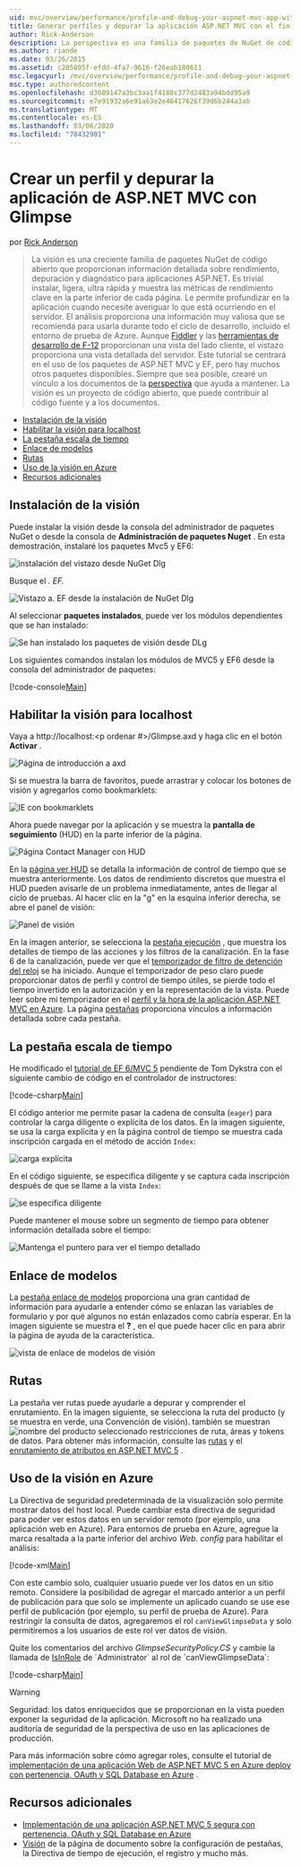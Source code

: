 ```yaml
---
uid: mvc/overview/performance/profile-and-debug-your-aspnet-mvc-app-with-glimpse
title: Generar perfiles y depurar la aplicación ASP.NET MVC con el fin de obtener | Microsoft Docs
author: Rick-Anderson
description: La perspectiva es una familia de paquetes de NuGet de código abierto que se encuentra en constante crecimiento y que proporciona información detallada sobre el rendimiento, la depuración y el diagnóstico de ASP.NET...
ms.author: riande
ms.date: 03/26/2015
ms.assetid: c205805f-efdd-4fa7-9616-f26eab180611
msc.legacyurl: /mvc/overview/performance/profile-and-debug-your-aspnet-mvc-app-with-glimpse
msc.type: authoredcontent
ms.openlocfilehash: d3689147a3bc3aa1f4180c377d2483a94bdd95a9
ms.sourcegitcommit: e7e91932a6e91a63e2e46417626f39d6b244a3ab
ms.translationtype: MT
ms.contentlocale: es-ES
ms.lasthandoff: 03/06/2020
ms.locfileid: "78432901"
---
```

# <a name="profile-and-debug-your-aspnet-mvc-app-with-glimpse"></a>Crear un perfil y depurar la aplicación de ASP.NET MVC con Glimpse

por [Rick Anderson](https://twitter.com/RickAndMSFT)

> La visión es una creciente familia de paquetes NuGet de código abierto que proporcionan información detallada sobre rendimiento, depuración y diagnóstico para aplicaciones ASP.NET. Es trivial instalar, ligera, ultra rápida y muestra las métricas de rendimiento clave en la parte inferior de cada página. Le permite profundizar en la aplicación cuando necesite averiguar lo que está ocurriendo en el servidor. El análisis proporciona una información muy valiosa que se recomienda para usarla durante todo el ciclo de desarrollo, incluido el entorno de prueba de Azure. Aunque [Fiddler](http://www.telerik.com/fiddler) y las [herramientas de desarrollo de F-12](https://msdn.microsoft.com/library/ie/gg589512(v=vs.85).aspx) proporcionan una vista del lado cliente, el vistazo proporciona una vista detallada del servidor. Este tutorial se centrará en el uso de los paquetes de ASP.NET MVC y EF, pero hay muchos otros paquetes disponibles. Siempre que sea posible, crearé un vínculo a los documentos de la [perspectiva](http://getglimpse.com/Docs/) que ayuda a mantener. La visión es un proyecto de código abierto, que puede contribuir al código fuente y a los documentos.

- [Instalación de la visión](#ig)
- [Habilitar la visión para localhost](#eg)
- [La pestaña escala de tiempo](#Time)
- [Enlace de modelos](#mb)
- [Rutas](#route)
- [Uso de la visión en Azure](#da)
- [Recursos adicionales](#addRes)

<a id="ig"></a>
## <a name="installing-glimpse"></a>Instalación de la visión

Puede instalar la visión desde la consola del administrador de paquetes NuGet o desde la consola de **Administración de paquetes Nuget** . En esta demostración, instalaré los paquetes Mvc5 y EF6:

![instalación del vistazo desde NuGet Dlg](profile-and-debug-your-aspnet-mvc-app-with-glimpse/_static/image1.png)

Busque el *. EF.*

![Vistazo a. EF desde la instalación de NuGet Dlg](profile-and-debug-your-aspnet-mvc-app-with-glimpse/_static/image2.png)

Al seleccionar **paquetes instalados**, puede ver los módulos dependientes que se han instalado:

![Se han instalado los paquetes de visión desde DLg](profile-and-debug-your-aspnet-mvc-app-with-glimpse/_static/image3.png)

Los siguientes comandos instalan los módulos de MVC5 y EF6 desde la consola del administrador de paquetes:

[!code-console[Main](profile-and-debug-your-aspnet-mvc-app-with-glimpse/samples/sample1.cmd)]

<a id="eg"></a>
## <a name="enable-glimpse-for-localhost"></a>Habilitar la visión para localhost

Vaya a http://localhost:&lt;p ordenar #&gt;/Glimpse.axd y haga clic en el botón <strong>Activar</strong> .

![Página de introducción a axd](profile-and-debug-your-aspnet-mvc-app-with-glimpse/_static/image4.png)

Si se muestra la barra de favoritos, puede arrastrar y colocar los botones de visión y agregarlos como bookmarklets:

![IE con bookmarklets](profile-and-debug-your-aspnet-mvc-app-with-glimpse/_static/image5.png)

Ahora puede navegar por la aplicación y se muestra la **pantalla de seguimiento** (HUD) en la parte inferior de la página.

![Página Contact Manager con HUD](profile-and-debug-your-aspnet-mvc-app-with-glimpse/_static/image6.png)

En la [página ver HUD](http://getglimpse.com/Docs/Heads-up-Display) se detalla la información de control de tiempo que se muestra anteriormente. Los datos de rendimiento discretos que muestra el HUD pueden avisarle de un problema inmediatamente, antes de llegar al ciclo de pruebas. Al hacer clic en la &quot;g&quot; en la esquina inferior derecha, se abre el panel de visión:

![Panel de visión](profile-and-debug-your-aspnet-mvc-app-with-glimpse/_static/image7.png)

En la imagen anterior, se selecciona la [pestaña ejecución](http://getglimpse.com/Docs/Execution-Tab) , que muestra los detalles de tiempo de las acciones y los filtros de la canalización. En la fase 6 de la canalización, puede ver que el [temporizador de filtro de detención del reloj](http://www.nuget.org/packages/StopWatch/) se ha iniciado. Aunque el temporizador de peso claro puede proporcionar datos de perfil y control de tiempo útiles, se pierde todo el tiempo invertido en la autorización y en la representación de la vista. Puede leer sobre mi temporizador en el [perfil y la hora de la aplicación ASP.NET MVC en Azure](https://blogs.msdn.com/b/webdev/archive/2014/07/29/profile-and-time-your-asp-net-mvc-app-all-the-way-to-azure.aspx). La página [pestañas](http://getglimpse.com/Docs/Tabs) proporciona vínculos a información detallada sobre cada pestaña.

<a id="Time"></a>
## <a name="the-timeline-tab"></a>La pestaña escala de tiempo

He modificado el [tutorial de EF 6/MVC 5](../getting-started/getting-started-with-ef-using-mvc/creating-an-entity-framework-data-model-for-an-asp-net-mvc-application.md) pendiente de Tom Dykstra con el siguiente cambio de código en el controlador de instructores:

[!code-csharp[Main](profile-and-debug-your-aspnet-mvc-app-with-glimpse/samples/sample2.cs?highlight=1,20-31)]

El código anterior me permite pasar la cadena de consulta (`eager`) para controlar la carga diligente o explícita de los datos. En la imagen siguiente, se usa la carga explícita y en la página control de tiempo se muestra cada inscripción cargada en el método de acción `Index`:

![carga explícita](profile-and-debug-your-aspnet-mvc-app-with-glimpse/_static/image8.png)

En el código siguiente, se especifica diligente y se captura cada inscripción después de que se llame a la vista `Index`:

![se especifica diligente](profile-and-debug-your-aspnet-mvc-app-with-glimpse/_static/image9.png)

Puede mantener el mouse sobre un segmento de tiempo para obtener información detallada sobre el tiempo:

![Mantenga el puntero para ver el tiempo detallado](profile-and-debug-your-aspnet-mvc-app-with-glimpse/_static/image10.png)

<a id="mb"></a>
## <a name="model-binding"></a>Enlace de modelos

La [pestaña enlace de modelos](http://getglimpse.com/Docs/Model-Binding-Tab) proporciona una gran cantidad de información para ayudarle a entender cómo se enlazan las variables de formulario y por qué algunos no están enlazados como cabría esperar. En la imagen siguiente se muestra el **?** , en el que puede hacer clic en para abrir la página de ayuda de la característica.

![vista de enlace de modelos de visión](profile-and-debug-your-aspnet-mvc-app-with-glimpse/_static/image11.png)

<a id="route"></a>
## <a name="routes"></a>Rutas

 La pestaña ver rutas puede ayudarle a depurar y comprender el enrutamiento. En la imagen siguiente, se selecciona la ruta del producto (y se muestra en verde, una Convención de visión). también se muestran ![nombre del producto seleccionado](profile-and-debug-your-aspnet-mvc-app-with-glimpse/_static/image12.png) restricciones de ruta, áreas y tokens de datos. Para obtener más información, consulte las [rutas](http://getglimpse.com/Docs/Routes-Tab) y el [enrutamiento de atributos en ASP.NET MVC 5](https://blogs.msdn.com/b/webdev/archive/2013/10/17/attribute-routing-in-asp-net-mvc-5.aspx) . 

<a id="da"></a>
## <a name="using-glimpse-on-azure"></a>Uso de la visión en Azure

La Directiva de seguridad predeterminada de la visualización solo permite mostrar datos del host local. Puede cambiar esta directiva de seguridad para poder ver estos datos en un servidor remoto (por ejemplo, una aplicación web en Azure). Para entornos de prueba en Azure, agregue la marca resaltada a la parte inferior del archivo *Web. config* para habilitar el análisis:

[!code-xml[Main](profile-and-debug-your-aspnet-mvc-app-with-glimpse/samples/sample3.xml?highlight=2-6)]

Con este cambio solo, cualquier usuario puede ver los datos en un sitio remoto. Considere la posibilidad de agregar el marcado anterior a un perfil de publicación para que solo se implemente un aplicado cuando se use ese perfil de publicación (por ejemplo, su perfil de prueba de Azure). Para restringir la consulta de datos, agregaremos el rol `canViewGlimpseData` y solo permitiremos a los usuarios de este rol ver datos de visión.

Quite los comentarios del archivo *GlimpseSecurityPolicy.CS* y cambie la llamada de [IsInRole](https://msdn.microsoft.com/library/system.security.principal.iprincipal.isinrole(v=vs.110).aspx) de `Administrator` al rol de `canViewGlimpseData`:

[!code-csharp[Main](profile-and-debug-your-aspnet-mvc-app-with-glimpse/samples/sample4.cs?highlight=6)]

> [!WARNING]
> Seguridad: los datos enriquecidos que se proporcionan en la vista pueden exponer la seguridad de la aplicación. Microsoft no ha realizado una auditoría de seguridad de la perspectiva de uso en las aplicaciones de producción.

Para más información sobre cómo agregar roles, consulte el tutorial de [implementación de una aplicación Web de ASP.NET MVC 5 en Azure deploy con pertenencia, OAuth y SQL Database en Azure](https://azure.microsoft.com/documentation/articles/web-sites-dotnet-deploy-aspnet-mvc-app-membership-oauth-sql-database/) .

<a id="addRes"></a>
## <a name="additional-resources"></a>Recursos adicionales

- [Implementación de una aplicación ASP.NET MVC 5 segura con pertenencia, OAuth y SQL Database en Azure](https://azure.microsoft.com/documentation/articles/web-sites-dotnet-deploy-aspnet-mvc-app-membership-oauth-sql-database/)
- [Visión](http://getglimpse.com/Docs/Configuration) de la página de documento sobre la configuración de pestañas, la Directiva de tiempo de ejecución, el registro y mucho más.
